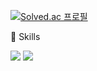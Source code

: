 [![Solved.ac
프로필](http://mazassumnida.wtf/api/v2/generate_badge?boj=jeha0714)](https://solved.ac/jeha0714)

💪 Skills
<p>
    <img src="https://img.shields.io/badge/C-A8B9CC?style=round-square&logo=C&logoColor=white"/>
    <img src="https://img.shields.io/badge/Java-007396?style=round-square&logo=Java&logoColor=white"/>
</p> 
